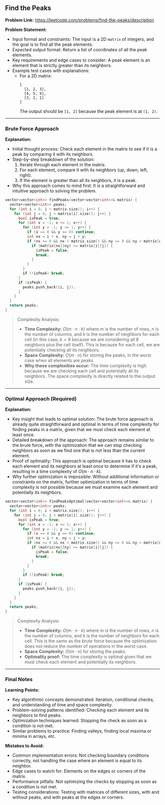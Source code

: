 ## Find the Peaks
**Problem Link:** https://leetcode.com/problems/find-the-peaks/description

**Problem Statement:**
- Input format and constraints: The input is a 2D `matrix` of integers, and the goal is to find all the peak elements.
- Expected output format: Return a list of coordinates of all the peak elements.
- Key requirements and edge cases to consider: A peak element is an element that is strictly greater than its neighbors.
- Example test cases with explanations:
  - For a 2D matrix:
    ```
    [
      [1, 2, 3],
      [4, 5, 4],
      [3, 2, 1]
    ]
    ```
    The output should be `[1, 2]` because the peak element is at `(1, 2)`.

---

### Brute Force Approach

**Explanation:**
- Initial thought process: Check each element in the matrix to see if it is a peak by comparing it with its neighbors.
- Step-by-step breakdown of the solution:
  1. Iterate through each element in the matrix.
  2. For each element, compare it with its neighbors (up, down, left, right).
  3. If the element is greater than all its neighbors, it is a peak.
- Why this approach comes to mind first: It is a straightforward and intuitive approach to solving the problem.

```cpp
vector<vector<int>> findPeaks(vector<vector<int>>& matrix) {
  vector<vector<int>> peaks;
  for (int i = 0; i < matrix.size(); i++) {
    for (int j = 0; j < matrix[i].size(); j++) {
      bool isPeak = true;
      for (int x = -1; x <= 1; x++) {
        for (int y = -1; y <= 1; y++) {
          if (x == 0 && y == 0) continue;
          int nx = i + x, ny = j + y;
          if (nx >= 0 && nx < matrix.size() && ny >= 0 && ny < matrix[nx].size()) {
            if (matrix[nx][ny] >= matrix[i][j]) {
              isPeak = false;
              break;
            }
          }
        }
        if (!isPeak) break;
      }
      if (isPeak) {
        peaks.push_back({i, j});
      }
    }
  }
  return peaks;
}
```

> Complexity Analysis:
> - **Time Complexity:** $O(m \cdot n \cdot k)$ where $m$ is the number of rows, $n$ is the number of columns, and $k$ is the number of neighbors for each cell (in this case, $k = 9$ because we are considering all 8 neighbors plus the cell itself). This is because for each cell, we are potentially checking all its neighbors.
> - **Space Complexity:** $O(m \cdot n)$ for storing the peaks, in the worst case when all elements are peaks.
> - **Why these complexities occur:** The time complexity is high because we are checking each cell and potentially all its neighbors. The space complexity is directly related to the output size.

---

### Optimal Approach (Required)

**Explanation:**
- Key insight that leads to optimal solution: The brute force approach is already quite straightforward and optimal in terms of time complexity for finding peaks in a matrix, given that we must check each element at least once.
- Detailed breakdown of the approach: The approach remains similar to the brute force, with the optimization that we can stop checking neighbors as soon as we find one that is not less than the current element.
- Proof of optimality: This approach is optimal because it has to check each element and its neighbors at least once to determine if it's a peak, resulting in a time complexity of $O(m \cdot n \cdot k)$.
- Why further optimization is impossible: Without additional information or constraints on the matrix, further optimization in terms of time complexity is not possible because we must examine each element and potentially its neighbors.

```cpp
vector<vector<int>> findPeaksOptimal(vector<vector<int>>& matrix) {
  vector<vector<int>> peaks;
  for (int i = 0; i < matrix.size(); i++) {
    for (int j = 0; j < matrix[i].size(); j++) {
      bool isPeak = true;
      for (int x = -1; x <= 1; x++) {
        for (int y = -1; y <= 1; y++) {
          if (x == 0 && y == 0) continue;
          int nx = i + x, ny = j + y;
          if (nx >= 0 && nx < matrix.size() && ny >= 0 && ny < matrix[nx].size()) {
            if (matrix[nx][ny] >= matrix[i][j]) {
              isPeak = false;
              break;
            }
          }
        }
        if (!isPeak) break;
      }
      if (isPeak) {
        peaks.push_back({i, j});
      }
    }
  }
  return peaks;
}
```

> Complexity Analysis:
> - **Time Complexity:** $O(m \cdot n \cdot k)$ where $m$ is the number of rows, $n$ is the number of columns, and $k$ is the number of neighbors for each cell. This is the same as the brute force because the optimization does not reduce the number of operations in the worst case.
> - **Space Complexity:** $O(m \cdot n)$ for storing the peaks.
> - **Optimality proof:** The time complexity is optimal given that we must check each element and potentially its neighbors.

---

### Final Notes

**Learning Points:**
- Key algorithmic concepts demonstrated: Iteration, conditional checks, and understanding of time and space complexity.
- Problem-solving patterns identified: Checking each element and its neighbors to find peaks.
- Optimization techniques learned: Stopping the check as soon as a condition is not met.
- Similar problems to practice: Finding valleys, finding local maxima or minima in arrays, etc.

**Mistakes to Avoid:**
- Common implementation errors: Not checking boundary conditions correctly, not handling the case where an element is equal to its neighbor.
- Edge cases to watch for: Elements on the edges or corners of the matrix.
- Performance pitfalls: Not optimizing the checks by stopping as soon as a condition is not met.
- Testing considerations: Testing with matrices of different sizes, with and without peaks, and with peaks at the edges or corners.